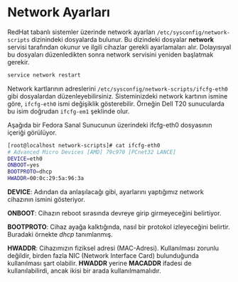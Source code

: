 # Network Ayarları

RedHat tabanlı sistemler üzerinde network ayarları ```/etc/sysconfig/network-scripts``` dizinindeki dosyalarda bulunur. Bu dizindeki dosyalar **network** servisi tarafından okunur ve ilgili cihazlar gerekli ayarlamaları alır. Dolayısıyal bu dosyaları düzenledikten sonra network servisini yeniden başlatmak gerekir.

```bash
service network restart
```

Network kartlarının adreslerini ```/etc/sysconfig/network-scripts/ifcfg-eth0``` gibi dosyalardan düzenleyebilirsiniz. Sisteminizdeki network kartının ismine göre, ```ifcfg-eth0``` ismi değişiklik gösterebilir. Örneğin Dell T20 sunucularda bu isim doğrudan ```ifcfg-em1``` şeklinde olur.

Aşağıda bir Fedora Sanal Sunucunun üzerindeki ifcfg-eth0 dosyasının içeriği görülüyor.

```bash
[root@localhost network-scripts]# cat ifcfg-eth0
# Advanced Micro Devices [AMD] 79c970 [PCnet32 LANCE]
DEVICE=eth0
ONBOOT=yes
BOOTPROTO=dhcp
HWADDR=00:0c:29:5a:96:3a
```

**DEVICE**: Adından da anlaşılacağı gibi, ayarlarını yaptığımız network cihazının ismini gösteriyor.

**ONBOOT**: Cihazın reboot sırasında devreye girip girmeyeceğini belirtiyor.

**BOOTPROTO**: Cihaz ayağa kalktığında, nasıl bir protokol izleyeceğini belirtir. Buradaki örnekte *dhcp* tanımlanmış.

**HWADDR**: Cihazımızın fiziksel adresi (MAC-Adresi). Kullanılması zorunlu değildir, birden fazla NIC (Network Interface Card) bulunduğunda kullanılması şart olabilir. **HWADDR** yerine **MACADDR** ifadesi de kullanılabilirdi, ancak ikisi bir arada kullanılmamalıdır.

